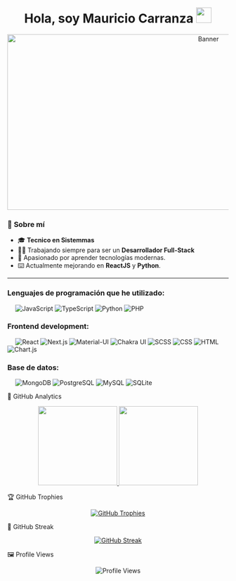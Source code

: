 <h1 align="center"><b>Hola, soy Mauricio Carranza </b><img src="https://media.giphy.com/media/hvRJCLFzcasrR4ia7z/giphy.gif" width="35"></h1>

<!-- Banner principal -->
<!-- Banner principal -->
<p align="center">
  <img src="https://webescuela.com/wp-content/uploads/2020/08/que-hace-un-desarrollador-web.png.webp" 
       alt="Banner" 
       style="width: 900px; height: 400px; object-fit: cover;">
</p>





### 🌟 **Sobre mí**

<!-- Banner principal 
<img align="right" alt="Coding" width="300" src="https://cdn.dribbble.com/users/1277312/screenshots/14733298/media/39b1045e593737587dd60e42c8422d1f.gif" style="margin-top: -100px;">
-->
- 🎓 **Tecnico en Sistemmas**
- 👨‍💻 Trabajando siempre para ser un **Desarrollador Full-Stack**
- 🚀 Apasionado por aprender tecnologías modernas.
- ⌨️ Actualmente mejorando en **ReactJS** y **Python**.

---

### Lenguajes de programación que he utilizado:
&emsp;
![JavaScript](https://img.shields.io/badge/-JavaScript-000?&logo=JavaScript)
![TypeScript](https://img.shields.io/badge/-TypeScript-000?&logo=TypeScript&logoColor=007ACC)
![Python](https://img.shields.io/badge/-Python-000?&logo=Python)
![PHP](https://img.shields.io/badge/-PHP-000?&logo=PHP)

### Frontend development:
&emsp;
![React](https://img.shields.io/badge/-React-000?&logo=React)
![Next.js](https://img.shields.io/badge/-Next.js-000?&logo=Next.js)
![Material-UI](https://img.shields.io/badge/-Material--UI-000?&logo=Material-UI)
![Chakra UI](https://img.shields.io/badge/-Chakra%20UI-000?&logo=Chakra-UI)
![SCSS](https://img.shields.io/badge/-SCSS-000?&logo=Sass)
![CSS](https://img.shields.io/badge/-CSS-000?&logo=CSS3)
![HTML](https://img.shields.io/badge/-HTML-000?&logo=HTML5)
![Chart.js](https://img.shields.io/badge/-Chart.js-000?&logo=Chart.js)


### Base de datos:
&emsp;
![MongoDB](https://img.shields.io/badge/-MongoDB-000?&logo=MongoDB)
![PostgreSQL](https://img.shields.io/badge/-PostgreSQL-000?&logo=PostgreSQL)
![MySQL](https://img.shields.io/badge/-MySQL-000?&logo=MySQL)
![SQLite](https://img.shields.io/badge/-SQLite-000?&logo=SQLite)




🚀 GitHub Analytics
<p align="center"> <a href="https://github.com/AVS1508"> <img height="180em" src="https://github-readme-stats-eight-theta.vercel.app/api?username=AVS1508&show_icons=true&theme=radical&include_all_commits=true&count_private=true"/> <img height="180em" src="https://github-readme-stats-eight-theta.vercel.app/api/top-langs/?username=AVS1508&layout=compact&langs_count=8&theme=radical"/> </a> </p>


🏆 GitHub Trophies
<p align="center"> <a href="https://github.com/CodeWhiteWeb"> <img src="https://github-profile-trophy.vercel.app/?username=CodeWhiteWeb&theme=onedark&no-frame=true&no-bg=true&margin-w=15" alt="GitHub Trophies"/> </a> </p>



🎯 GitHub Streak
<p align="center"> <a href="https://github.com/AVS1508"> <img src="https://github-readme-streak-stats.herokuapp.com/?user=AVS1508&theme=radical&hide_border=true" alt="GitHub Streak"/> </a> </p>



🖼️ Profile Views
<p align="center"> <img src="https://komarev.com/ghpvc/?username=AVS1508&color=brightgreen&style=flat-square" alt="Profile Views" /> </p>
